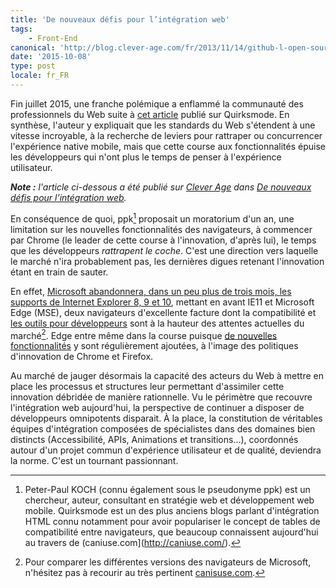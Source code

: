 ```yaml
---
title: 'De nouveaux défis pour l’intégration web'
tags:
    - Front-End
canonical: 'http://blog.clever-age.com/fr/2013/11/14/github-l-open-source-qui-conquiert-le-monde/'
date: '2015-10-08'
type: post
locale: fr_FR
---
```


Fin juillet 2015, une franche polémique a enflammé la communauté des professionnels du Web suite à [cet article](http://www.quirksmode.org/blog/archives/2015/07/stop_pushing_th.html "Stop pushing the web forward") publié sur Quirksmode. En synthèse, l'auteur y expliquait que les standards du Web s'étendent à une vitesse incroyable, à la recherche de leviers pour rattraper ou concurrencer l'expérience native mobile, mais que cette course aux fonctionnalités épuise les développeurs qui n'ont plus le temps de penser à l'expérience utilisateur.

[^1]: Peter-Paul KOCH (connu également sous le pseudonyme ppk) est un chercheur, auteur, consultant en stratégie web et développement web mobile. Quirksmode est un des plus anciens blogs parlant d'intégration HTML connu notamment pour avoir populariser le concept de tables de compatibilité entre navigateurs, que beaucoup connaissent aujourd'hui au travers de (caniuse.com](http://caniuse.com/).
<!-- more -->

<em class="canonical">**Note&nbsp;:** l'article ci-dessous a été publié sur [Clever Age](http://www.clever-age.com/fr/) dans [De nouveaux défis pour l’intégration web](http://blog.clever-age.com/fr/2015/10/08/de-nouveaux-defis-pour-lintegration-web/).</em>

En conséquence de quoi, ppk[^1] proposait un moratorium d'un an, une limitation sur les nouvelles fonctionnalités des navigateurs, à commencer par Chrome (le leader de cette course à l'innovation, d'après lui), le temps que les développeurs <em>rattrapent le coche</em>. C'est une direction vers laquelle le marché n'ira probablement pas, les dernières digues retenant l'innovation étant en train de sauter.

En effet, [Microsoft abandonnera, dans un peu plus de trois mois, les supports de Internet Explorer 8, 9 et 10](https://technet.microsoft.com/en-us/ie/mt163707), mettant en avant IE11 et Microsoft Edge (MSE), deux navigateurs d'excellente facture dont la compatibilité et [les outils pour développeurs](http://blog.clever-age.com/fr/2013/07/02/f12-de-ie11-du-nouveau-pour-les-developpeurs/) sont à la hauteur des attentes actuelles du marché[^2]. Edge entre même dans la course puisque [de nouvelles fonctionnalités](https://dev.modern.ie/platform/status/) y sont régulièrement ajoutées, à l'image des politiques d'innovation de Chrome et Firefox.

[^2]: Pour comparer les différentes versions des navigateurs de Microsoft, n'hésitez pas à recourir au très pertinent [canisuse.com](http://caniuse.com/#compare=ie+8,ie+9,ie+10,ie+11,edge+12,edge+13 "Comparaison de IE8, IE9, IE10, IE11, MSE12 et MSE13 sur caniuse.com").

Au marché de jauger désormais la capacité des acteurs du Web à mettre en place les processus et structures leur permettant d'assimiler cette innovation débridée de manière rationnelle. Vu le périmètre que recouvre l'intégration web aujourd'hui, la perspective de continuer a disposer de développeurs omnipotents disparait. À la place, la constitution de véritables équipes d'intégration composées de spécialistes dans des domaines bien distincts (Accessibilité, APIs, Animations et transitions...), coordonnés autour d'un projet commun d'expérience utilisateur et de qualité, deviendra la norme. C'est un tournant passionnant.
